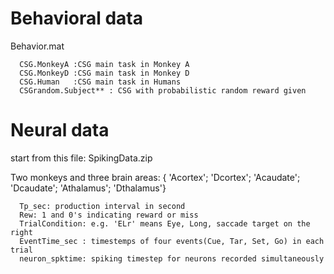 # Behavioral data

Behavior.mat

      CSG.MonkeyA :CSG main task in Monkey A
      CSG.MonkeyD :CSG main task in Monkey D
      CSG.Human   :CSG main task in Humans
      CSGrandom.Subject** : CSG with probabilistic random reward given
  
# Neural data

start from this file: SpikingData.zip

  Two monkeys and three brain areas: 
     { 'Acortex';
      'Dcortex';
      'Acaudate';
      'Dcaudate';
      'Athalamus';
      'Dthalamus'}
      
      Tp_sec: production interval in second
      Rew: 1 and 0's indicating reward or miss
      TrialCondition: e.g. 'ELr' means Eye, Long, saccade target on the right
      EventTime_sec : timestemps of four events(Cue, Tar, Set, Go) in each trial
      neuron_spktime: spiking timestep for neurons recorded simultaneously

